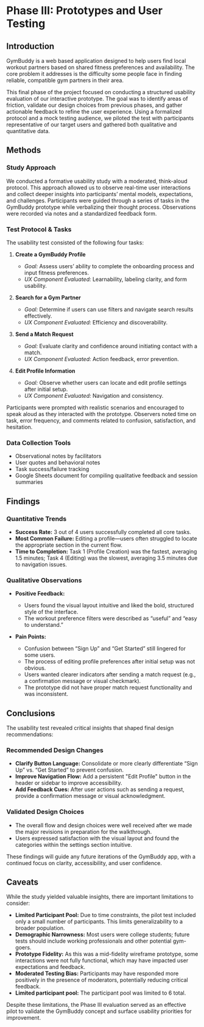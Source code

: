 # Phase III: Prototypes and User Testing

## Introduction

GymBuddy is a web based application designed to help users find local workout partners based on shared fitness preferences and availability. The core problem it addresses is the difficulty some people face in finding reliable, compatible gym partners in their area.

This final phase of the project focused on conducting a structured usability evaluation of our interactive prototype. The goal was to identify areas of friction, validate our design choices from previous phases, and gather actionable feedback to refine the user experience. Using a formalized protocol and a mock testing audience, we piloted the test with participants representative of our target users and gathered both qualitative and quantitative data.

## Methods

### Study Approach
We conducted a formative usability study with a moderated, think-aloud protocol. This approach allowed us to observe real-time user interactions and collect deeper insights into participants’ mental models, expectations, and challenges. Participants were guided through a series of tasks in the GymBuddy prototype while verbalizing their thought process. Observations were recorded via notes and a standardized feedback form.

### Test Protocol & Tasks

The usability test consisted of the following four tasks:

1. **Create a GymBuddy Profile**
   - *Goal:* Assess users’ ability to complete the onboarding process and input fitness preferences.
   - *UX Component Evaluated:* Learnability, labeling clarity, and form usability.

2. **Search for a Gym Partner**
   - *Goal:* Determine if users can use filters and navigate search results effectively.
   - *UX Component Evaluated:* Efficiency and discoverability.

3. **Send a Match Request**
   - *Goal:* Evaluate clarity and confidence around initiating contact with a match.
   - *UX Component Evaluated:* Action feedback, error prevention.

4. **Edit Profile Information**
   - *Goal:* Observe whether users can locate and edit profile settings after initial setup.
   - *UX Component Evaluated:* Navigation and consistency.

Participants were prompted with realistic scenarios and encouraged to speak aloud as they interacted with the prototype. Observers noted time on task, error frequency, and comments related to confusion, satisfaction, and hesitation.

### Data Collection Tools

- Observational notes by facilitators  
- User quotes and behavioral notes  
- Task success/failure tracking  
- Google Sheets document for compiling qualitative feedback and session summaries


## Findings

### Quantitative Trends

- **Success Rate:** 3 out of 4 users successfully completed all core tasks.
- **Most Common Failure:** Editing a profile—users often struggled to locate the appropriate section in the current flow.
- **Time to Completion:** Task 1 (Profile Creation) was the fastest, averaging 1.5 minutes; Task 4 (Editing) was the slowest, averaging 3.5 minutes due to navigation issues.

### Qualitative Observations

- **Positive Feedback:**
  - Users found the visual layout intuitive and liked the bold, structured style of the interface.
  - The workout preference filters were described as “useful” and “easy to understand.”

- **Pain Points:**
  - Confusion between “Sign Up” and “Get Started” still lingered for some users.
  - The process of editing profile preferences after initial setup was not obvious.
  - Users wanted clearer indicators after sending a match request (e.g., a confirmation message or visual checkmark).
  - The prototype did not have proper match request functionality and was inconsistent.


## Conclusions

The usability test revealed critical insights that shaped final design recommendations:

### Recommended Design Changes

- **Clarify Button Language:** Consolidate or more clearly differentiate “Sign Up” vs. “Get Started” to prevent confusion.
- **Improve Navigation Flow:** Add a persistent "Edit Profile" button in the header or sidebar to improve accessibility.
- **Add Feedback Cues:** After user actions such as sending a request, provide a confirmation message or visual acknowledgment.

### Validated Design Choices

- The overall flow and design choices were well received after we made the major revisions in preparation for the walkthrough. 
- Users expressed satisfaction with the visual layout and found the categories within the settings section intuitive.

These findings will guide any future iterations of the GymBuddy app, with a continued focus on clarity, accessibility, and user confidence.

## Caveats

While the study yielded valuable insights, there are important limitations to consider:

- **Limited Participant Pool:** Due to time constraints, the pilot test included only a small number of participants. This limits generalizability to a broader population.
- **Demographic Narrowness:** Most users were college students; future tests should include working professionals and other potential gym-goers.
- **Prototype Fidelity:** As this was a mid-fidelity wireframe prototype, some interactions were not fully functional, which may have impacted user expectations and feedback.
- **Moderated Testing Bias:** Participants may have responded more positively in the presence of moderators, potentially reducing critical feedback.
- **Limited participant pool:** The participant pool was limited to 6 total.

Despite these limitations, the Phase III evaluation served as an effective pilot to validate the GymBuddy concept and surface usability priorities for improvement.
